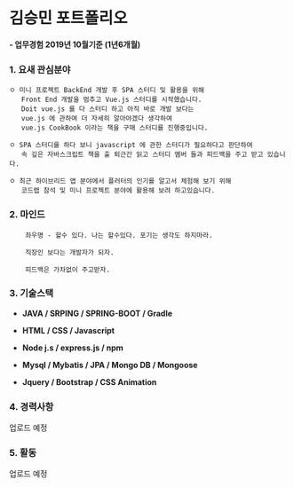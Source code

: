 # 김승민 포트폴리오

**- 업무경험 2019년 10월기준 (1년6개월)**

### 1. 요새 관심분야
```
ㅇ 미니 프로젝트 BackEnd 개발 후 SPA 스터디 및 활용을 위해 
   Front End 개발을 멈추고 Vue.js 스터디를 시작했습니다.
   Doit vue.js 를 다 스터디 하고 아직 바로 개발 보다는
   vue.js 에 관하여 더 자세히 알아야겠다 생각하여
   vue.js CookBook 이라는 책을 구매 스터디를 진행중입니다.

ㅇ SPA 스터디를 하다 보니 javascript 에 관한 스터디가 필요하다고 판단하여
   속 깊은 자바스크립트 책을 출 퇴근간 읽고 스터디 멤버 들과 피드백을 주고 받고 있습니다.

ㅇ 최근 하이브리드 앱 분야에서 플러터의 인기를 알고서 체험해 보기 위해
   코드랩 참석 및 미니 프로젝트 분야에 활용해 보려 하고있습니다.
```
### 2. 마인드
```
    좌우명 - 할수 있다. 나는 할수있다. 포기는 생각도 하지마라.

    직장인 보다는 개발자가 되자.

    피드백은 가차없이 주고받자.
```
### 3. 기술스택

- **JAVA / SRPING / SPRING-BOOT / Gradle**

- **HTML / CSS / Javascript**

- **Node j.s / express.js / npm**

- **Mysql / Mybatis / JPA / Mongo DB / Mongoose**

- **Jquery / Bootstrap / CSS Animation**

### 4. 경력사항

업로드 예정

### 5. 활동

업로드 예정